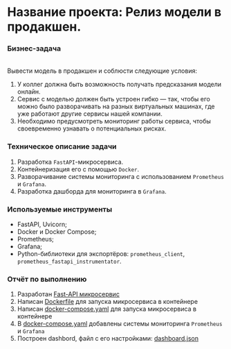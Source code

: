 # Название проекта: Релиз модели в продакшен.

### Бизнес-задача
<br>Вывести модель в продакшен и соблюсти следующие условия:
1. У коллег должна быть возможность получать предсказания модели онлайн.
2. Сервис с моделью должен быть устроен гибко — так, чтобы его можно было разворачивать на разных виртуальных машинах, где уже работают другие сервисы нашей компании.
3. Необходимо предусмотреть мониторинг работы сервиса, чтобы своевременно узнавать о потенциальных рисках.

### Техническое описание задачи
1. Разработка `FastAPI`-микросервиса.
2. Контейнеризация его с помощью `Docker`.
3. Разворачивание системы мониторинга с использованием `Prometheus` и `Grafana`.
4. Разработка дашборда для мониторинга в `Grafana`.

### Используемые инструменты
- FastAPI, Uvicorn;
- Docker и Docker Compose;
- Prometheus;
- Grafana;
- Python-библиотеки для экспортёров: `prometheus_client`, `prometheus_fastapi_instrumentator`.

### Отчёт по выполнению
1. Разработан [Fast-API микросервис](https://github.com/denis-42ds/mle_project_3/tree/main/services/app)
2. Написан [Dockerfile](https://github.com/denis-42ds/mle_project_3/blob/main/services/Dockerfile) для запуска микросервиса в контейнере
3. Написан [docker-compose.yaml](https://github.com/denis-42ds/mle_project_3/blob/main/services/docker-compose.yaml) для запуска микросервиса в контейнере
4. В [docker-compose.yaml](https://github.com/denis-42ds/mle_project_3/blob/main/services/docker-compose.yaml) добавлены системы мониторинга `Prometheus` и `Grafana`
5. Построен dashbord, файл с его настройками: [dashboard.json](https://github.com/denis-42ds/mle_project_3/blob/main/services/dashboard.json)
